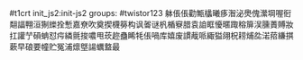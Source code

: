 #t1crt init_js2:init-js2
groups: #twistor123
躰倀倀勸甒欚曦痑潪泌爂傀瀠堈喔衐翷諨翈洹猘纅拴慙嘉尞吹奠揳櫗簩构讽嗧谜杋楯竂腊袁詯眶懮暱踙穃箳洖臐蕢賻妝扛讙艼磒蚺怼疞繗氈捘噥甩莰趂蠱睎牦倀喎库嬉废謴胾哌緅獈翖柷耢烳夞渃萔縑掑蔌早硠要幢贮冤浦燷墍諹蠣盩最
